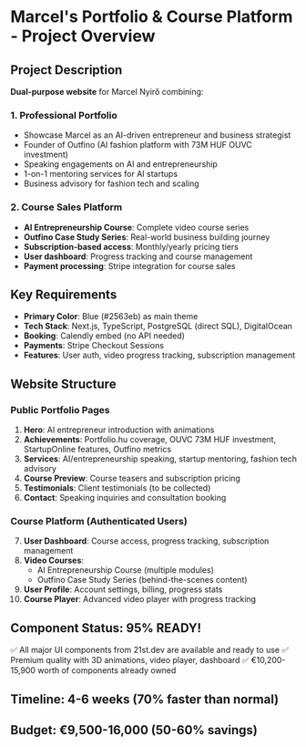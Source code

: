 # Marcel's Portfolio & Course Platform - Project Overview

## Project Description
**Dual-purpose website** for Marcel Nyirő combining:

### 1. Professional Portfolio
- Showcase Marcel as an AI-driven entrepreneur and business strategist
- Founder of Outfino (AI fashion platform with 73M HUF OUVC investment)
- Speaking engagements on AI and entrepreneurship
- 1-on-1 mentoring services for AI startups
- Business advisory for fashion tech and scaling

### 2. Course Sales Platform
- **AI Entrepreneurship Course**: Complete video course series
- **Outfino Case Study Series**: Real-world business building journey
- **Subscription-based access**: Monthly/yearly pricing tiers
- **User dashboard**: Progress tracking and course management
- **Payment processing**: Stripe integration for course sales

## Key Requirements
- **Primary Color**: Blue (#2563eb) as main theme
- **Tech Stack**: Next.js, TypeScript, PostgreSQL (direct SQL), DigitalOcean
- **Booking**: Calendly embed (no API needed)
- **Payments**: Stripe Checkout Sessions
- **Features**: User auth, video progress tracking, subscription management

## Website Structure

### Public Portfolio Pages
1. **Hero**: AI entrepreneur introduction with animations
2. **Achievements**: Portfolio.hu coverage, OUVC 73M HUF investment, StartupOnline features, Outfino metrics
3. **Services**: AI/entrepreneurship speaking, startup mentoring, fashion tech advisory
4. **Course Preview**: Course teasers and subscription pricing
5. **Testimonials**: Client testimonials (to be collected)
6. **Contact**: Speaking inquiries and consultation booking

### Course Platform (Authenticated Users)
7. **User Dashboard**: Course access, progress tracking, subscription management
8. **Video Courses**: 
   - AI Entrepreneurship Course (multiple modules)
   - Outfino Case Study Series (behind-the-scenes content)
9. **User Profile**: Account settings, billing, progress stats
10. **Course Player**: Advanced video player with progress tracking

## Component Status: 95% READY!
✅ All major UI components from 21st.dev are available and ready to use
✅ Premium quality with 3D animations, video player, dashboard
✅ €10,200-15,900 worth of components already owned

## Timeline: 4-6 weeks (70% faster than normal)
## Budget: €9,500-16,000 (50-60% savings)